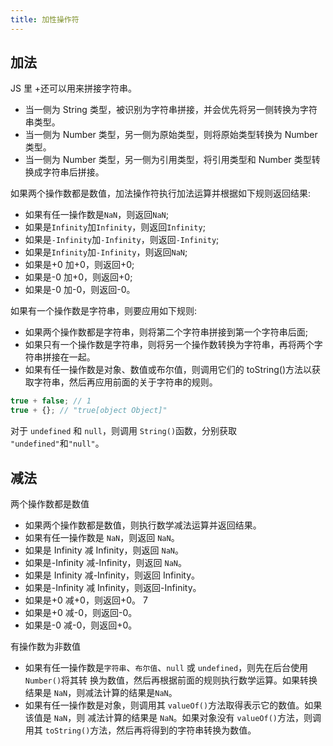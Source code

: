 ```yaml
---
title: 加性操作符
---
```


## 加法

JS 里 +还可以用来拼接字符串。

- 当一侧为 String 类型，被识别为字符串拼接，并会优先将另一侧转换为字符串类型。
- 当一侧为 Number 类型，另一侧为原始类型，则将原始类型转换为 Number 类型。
- 当一侧为 Number 类型，另一侧为引用类型，将引用类型和 Number 类型转换成字符串后拼接。

如果两个操作数都是数值，加法操作符执行加法运算并根据如下规则返回结果:

- 如果有任一操作数是`NaN`，则返回`NaN`;
- 如果是`Infinity`加`Infinity`，则返回`Infinity`;
- 如果是`-Infinity`加`-Infinity`，则返回`-Infinity`;
- 如果是`Infinity`加`-Infinity`，则返回`NaN`;
- 如果是+0 加+0，则返回+0;
- 如果是-0 加+0，则返回+0;
- 如果是-0 加-0，则返回-0。

如果有一个操作数是字符串，则要应用如下规则:

- 如果两个操作数都是字符串，则将第二个字符串拼接到第一个字符串后面;
- 如果只有一个操作数是字符串，则将另一个操作数转换为字符串，再将两个字符串拼接在一起。
- 如果有任一操作数是对象、数值或布尔值，则调用它们的 toString()方法以获取字符串，然后再应用前面的关于字符串的规则。

```js
true + false; // 1
true + {}; // "true[object Object]"
```

对于 `undefined` 和 `null`，则调用 `String()`函数，分别获取 `"undefined"`和`"null"`。

## 减法

两个操作数都是数值

- 如果两个操作数都是数值，则执行数学减法运算并返回结果。
- 如果有任一操作数是 `NaN`，则返回 `NaN`。
- 如果是 Infinity 减 Infinity，则返回 `NaN`。
- 如果是-Infinity 减-Infinity，则返回 `NaN`。
- 如果是 Infinity 减-Infinity，则返回 Infinity。
- 如果是-Infinity 减 Infinity，则返回-Infinity。
- 如果是+0 减+0，则返回+0。 7
- 如果是+0 减-0，则返回-0。
- 如果是-0 减-0，则返回+0。

有操作数为非数值

- 如果有任一操作数是`字符串`、`布尔值`、`null` 或 `undefined`，则先在后台使用 `Number()`将其转
  换为数值，然后再根据前面的规则执行数学运算。如果转换结果是 `NaN`，则减法计算的结果是`NaN`。
- 如果有任一操作数是对象，则调用其 `valueOf()`方法取得表示它的数值。如果该值是 `NaN`，则
  减法计算的结果是 `NaN`。如果对象没有 `valueOf()`方法，则调用其 `toString()`方法，然后再将得到的字符串转换为数值。

